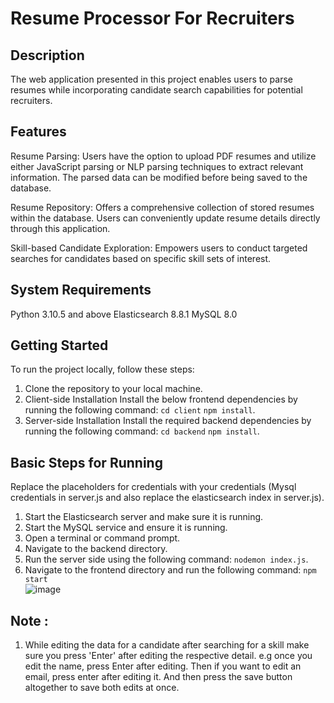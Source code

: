 # Resume Processor For Recruiters
## Description
The web application presented in this project enables users to parse resumes while incorporating candidate search capabilities for potential recruiters.
## Features
Resume Parsing: Users have the option to upload PDF resumes and utilize either JavaScript parsing or NLP parsing techniques to extract relevant information. The parsed data can be modified before being saved to the database.

Resume Repository: Offers a comprehensive collection of stored resumes within the database. Users can conveniently update resume details directly through this application.

Skill-based Candidate Exploration: Empowers users to conduct targeted searches for candidates based on specific skill sets of interest.
## System Requirements
Python 3.10.5 and above
Elasticsearch 8.8.1
MySQL 8.0
## Getting Started
To run the project locally, follow these steps:
1) Clone the repository to your local machine.
2) Client-side Installation Install the below frontend dependencies by running the following command:
   `cd client`
   `npm install`.
3) Server-side Installation Install the required backend dependencies by running the following command:
   `cd backend`
   `npm install`.
## Basic Steps for Running
Replace the placeholders for credentials with your credentials (Mysql credentials in server.js and also replace the elasticsearch index in server.js).
1) Start the Elasticsearch server and make sure it is running.
2) Start the MySQL service and ensure it is running.
3) Open a terminal or command prompt.
4) Navigate to the backend directory.
5) Run the server side using the following command:
   `nodemon index.js`.
6) Navigate to the frontend directory and run the following command:
   `npm start`        
![image](https://github.com/Info-Origin/InfoElasticSearch/assets/60666045/154c3ec6-080a-42b3-a854-7d29871c5103)

## Note :
1) While editing the data for a candidate after searching for a skill make sure you press 'Enter' after editing the respective detail.
   e.g once you edit the name, press Enter after editing. Then if you want to edit an email, press enter after editing it. And then press the save button altogether to save both edits at once.



